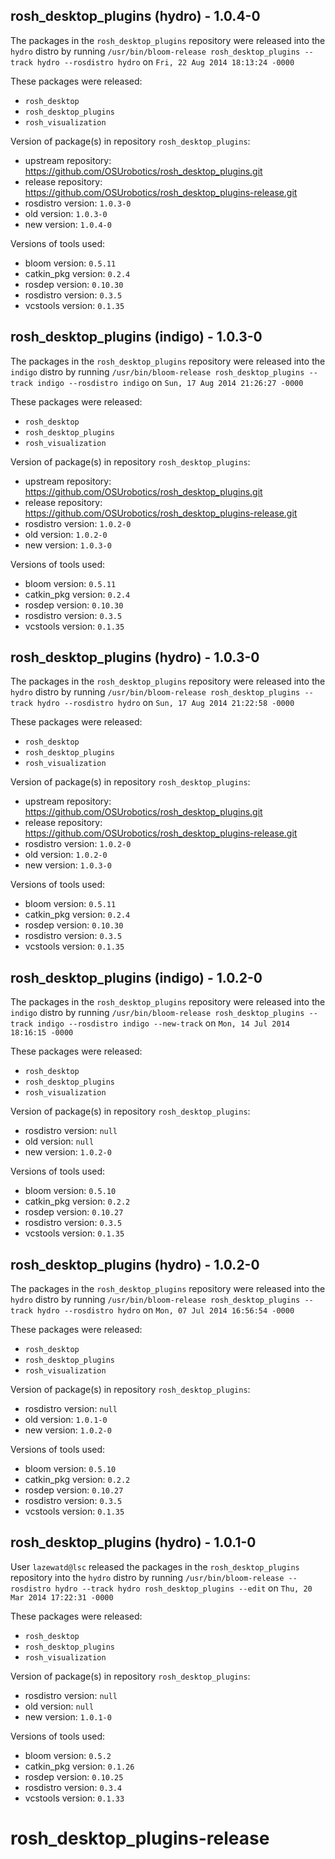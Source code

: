## rosh_desktop_plugins (hydro) - 1.0.4-0

The packages in the `rosh_desktop_plugins` repository were released into the `hydro` distro by running `/usr/bin/bloom-release rosh_desktop_plugins --track hydro --rosdistro hydro` on `Fri, 22 Aug 2014 18:13:24 -0000`

These packages were released:
- `rosh_desktop`
- `rosh_desktop_plugins`
- `rosh_visualization`

Version of package(s) in repository `rosh_desktop_plugins`:
- upstream repository: https://github.com/OSUrobotics/rosh_desktop_plugins.git
- release repository: https://github.com/OSUrobotics/rosh_desktop_plugins-release.git
- rosdistro version: `1.0.3-0`
- old version: `1.0.3-0`
- new version: `1.0.4-0`

Versions of tools used:
- bloom version: `0.5.11`
- catkin_pkg version: `0.2.4`
- rosdep version: `0.10.30`
- rosdistro version: `0.3.5`
- vcstools version: `0.1.35`


## rosh_desktop_plugins (indigo) - 1.0.3-0

The packages in the `rosh_desktop_plugins` repository were released into the `indigo` distro by running `/usr/bin/bloom-release rosh_desktop_plugins --track indigo --rosdistro indigo` on `Sun, 17 Aug 2014 21:26:27 -0000`

These packages were released:
- `rosh_desktop`
- `rosh_desktop_plugins`
- `rosh_visualization`

Version of package(s) in repository `rosh_desktop_plugins`:
- upstream repository: https://github.com/OSUrobotics/rosh_desktop_plugins.git
- release repository: https://github.com/OSUrobotics/rosh_desktop_plugins-release.git
- rosdistro version: `1.0.2-0`
- old version: `1.0.2-0`
- new version: `1.0.3-0`

Versions of tools used:
- bloom version: `0.5.11`
- catkin_pkg version: `0.2.4`
- rosdep version: `0.10.30`
- rosdistro version: `0.3.5`
- vcstools version: `0.1.35`


## rosh_desktop_plugins (hydro) - 1.0.3-0

The packages in the `rosh_desktop_plugins` repository were released into the `hydro` distro by running `/usr/bin/bloom-release rosh_desktop_plugins --track hydro --rosdistro hydro` on `Sun, 17 Aug 2014 21:22:58 -0000`

These packages were released:
- `rosh_desktop`
- `rosh_desktop_plugins`
- `rosh_visualization`

Version of package(s) in repository `rosh_desktop_plugins`:
- upstream repository: https://github.com/OSUrobotics/rosh_desktop_plugins.git
- release repository: https://github.com/OSUrobotics/rosh_desktop_plugins-release.git
- rosdistro version: `1.0.2-0`
- old version: `1.0.2-0`
- new version: `1.0.3-0`

Versions of tools used:
- bloom version: `0.5.11`
- catkin_pkg version: `0.2.4`
- rosdep version: `0.10.30`
- rosdistro version: `0.3.5`
- vcstools version: `0.1.35`


## rosh_desktop_plugins (indigo) - 1.0.2-0

The packages in the `rosh_desktop_plugins` repository were released into the `indigo` distro by running `/usr/bin/bloom-release rosh_desktop_plugins --track indigo --rosdistro indigo --new-track` on `Mon, 14 Jul 2014 18:16:15 -0000`

These packages were released:
- `rosh_desktop`
- `rosh_desktop_plugins`
- `rosh_visualization`

Version of package(s) in repository `rosh_desktop_plugins`:
- rosdistro version: `null`
- old version: `null`
- new version: `1.0.2-0`

Versions of tools used:
- bloom version: `0.5.10`
- catkin_pkg version: `0.2.2`
- rosdep version: `0.10.27`
- rosdistro version: `0.3.5`
- vcstools version: `0.1.35`


## rosh_desktop_plugins (hydro) - 1.0.2-0

The packages in the `rosh_desktop_plugins` repository were released into the `hydro` distro by running `/usr/bin/bloom-release rosh_desktop_plugins --track hydro --rosdistro hydro` on `Mon, 07 Jul 2014 16:56:54 -0000`

These packages were released:
- `rosh_desktop`
- `rosh_desktop_plugins`
- `rosh_visualization`

Version of package(s) in repository `rosh_desktop_plugins`:
- rosdistro version: `null`
- old version: `1.0.1-0`
- new version: `1.0.2-0`

Versions of tools used:
- bloom version: `0.5.10`
- catkin_pkg version: `0.2.2`
- rosdep version: `0.10.27`
- rosdistro version: `0.3.5`
- vcstools version: `0.1.35`


## rosh_desktop_plugins (hydro) - 1.0.1-0

User `lazewatd@lsc` released the packages in the `rosh_desktop_plugins` repository into the `hydro` distro by running `/usr/bin/bloom-release --rosdistro hydro --track hydro rosh_desktop_plugins --edit` on `Thu, 20 Mar 2014 17:22:31 -0000`

These packages were released:
- `rosh_desktop`
- `rosh_desktop_plugins`
- `rosh_visualization`

Version of package(s) in repository `rosh_desktop_plugins`:
- rosdistro version: `null`
- old version: `null`
- new version: `1.0.1-0`

Versions of tools used:
- bloom version: `0.5.2`
- catkin_pkg version: `0.1.26`
- rosdep version: `0.10.25`
- rosdistro version: `0.3.4`
- vcstools version: `0.1.33`


rosh_desktop_plugins-release
============================
